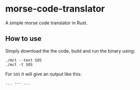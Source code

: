 # morse-code-translator
A simple morse code translator in Rust.

## How to use

Simply download the the code, build and run the binary using:

```
./mct --text SOS
./mct -t SOS
```

For `SOS` it will give an output like this:

```
... --- ...
```